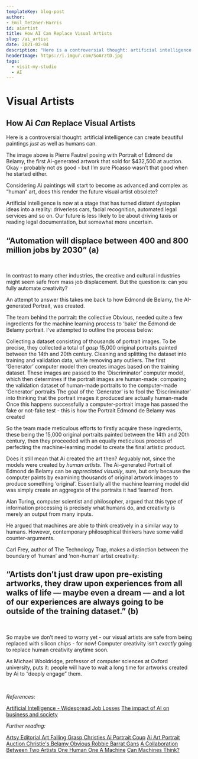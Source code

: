 ```yaml
---
templateKey: blog-post
author: 
- Emil_Tetzner-Harris
id: aiartist
title: How AI Can Replace Visual Artists
slug: /ai_artist
date: 2021-02-04
description: "Here is a controversial thought: artificial intelligence can create beautiful paintings *just* as well as humans can."
headerImage: https://i.imgur.com/SoArztD.jpg 
tags:
  - visit-my-studio
  - AI
---
```




# Visual Artists
## How Ai *Can* Replace Visual Artists 


Here is a controversial thought: artificial intelligence can create beautiful paintings *just* as well as humans can. 

The image above is Pierre Fautrel posing with Portrait of Edmond de Belamy, the first Ai-generated artwork that sold for $432,500 at auction. Okay - probably not *as* good - but I’m sure Picasso wasn’t that good when he started either.

Considering Ai paintings will start to become as advanced and complex as “human” art, does this render the future visual artist obsolete? 

Artificial intelligence is now at a stage that has turned distant dystopian ideas into a reality: driverless cars, facial recognition, automated legal services and so on. Our future is less likely to be about driving taxis or reading legal documentation, but somewhat more uncertain. 


## “Automation will displace between 400 and 800 million jobs by 2030”  (a)

</br>

In contrast to many other industries, the creative and cultural industries might seem safe from mass job displacement. But the question is: can you fully automate creativity?

An attempt to answer this takes me back to how Edmond de Belamy, the AI-generated Portrait, was created. 

The team behind the portrait: the collective Obvious, needed quite a few ingredients for the machine learning process to ‘bake’ the Edmond de Belamy portrait. I’ve attempted to outline the process below: 

Collecting a dataset consisting of thousands of portrait images. To be precise, they collected a total of *gasp* 15,000 original portraits painted between the 14th and 20th century. 
Cleaning and splitting the dataset into training and validation data, while removing any outliers.
The first ‘Generator’ computer model then creates images based on the training dataset. 
These images are passed to the ‘Discriminator’ computer model, which then determines if the portrait images are human-made: comparing the validation dataset of human-made portraits to the computer-made ‘Generator’ portraits 
The goal of the ‘Generator’ is to fool the ‘Discriminator’ into thinking that the portrait images it produced are actually human-made
Once this happens successfully a computer-portrait image has passed the fake or not-fake test - this is how the Portrait Edmond de Belamy was created


So the team made meticulous efforts to firstly acquire these ingredients, these being the 15,000 original portraits painted between the 14th and 20th century, then they proceeded with an equally meticulous process of perfecting the machine-learning model to create the final artistic product. 

Does it still mean that Ai created the art then? Arguably not, since the models were created by *human artists*. The Ai-generated Portrait of Edmond de Belamy can be *appreciated visually*, sure, but only because the computer paints by examining thousands of original artwork images to produce something ‘original’. Essentially all the machine learning model did was simply create an aggregate of the portraits it had ‘learned’ from.

Alan Turing, computer scientist and philosopher, argued that this type of information processing is precisely what humans do, and creativity is merely an output from many inputs. 

He argued that machines are able to think creatively in a similar way to humans. However, contemporary philosophical thinkers have some valid counter-arguments. 

Carl Frey, author of The Technology Trap, makes a distinction between the boundary of ‘human’ and ‘non-human’ artist creativity:

## “Artists don’t just draw upon pre-existing artworks, they draw upon experiences from all walks of life — maybe even a dream — and a lot of our experiences are always going to be outside of the training dataset.” (b)

<br>

So maybe we don’t need to worry yet - our visual artists are safe from being replaced with silicon chips - for now! Computer creativity isn’t *exactly* going to replace human creativity anytime soon.

As Michael Wooldridge, professor of computer sciences at Oxford university, puts it: people will have to wait a long time for artworks created by Ai to “deeply engage” them.  

<br>

*References:*

[Artificial Intelligence - Widespread Job Losses](https://www.iotforall.com/impact-of-artificial-intelligence-job-losses)
[The impact of AI on business and society](https://www.ft.com/content/e082b01d-fbd6-4ea5-a0d2-05bc5ad7176c)

*Further reading:*

[Artsy Editorial Art Failing Grasp Christies Ai Portrait Coup](https://www.artsy.net/article/artsy-editorial-art-failing-grasp-christies-ai-portrait-coup)
[Ai Art Portrait Auction Christie's Belamy Obvious Robbie Barrat Gans](https://www.theverge.com/2018/10/23/18013190/ai-art-portrait-auction-christies-belamy-obvious-robbie-barrat-gans)
[A Collaboration Between Two Artists One Human One A Machine](https://www.christies.com/features/A-collaboration-between-two-artists-one-human-one-a-machine-9332-1.aspx)
[Can Machines Think?](https://medium.com/swlh/can-machines-think-9fc81e61ac6)
